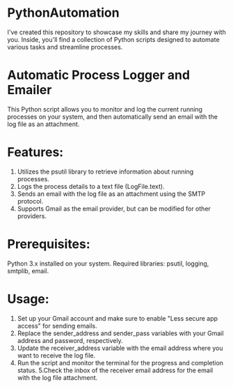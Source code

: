 # PythonAutomation
I've created this repository to showcase my skills and share my journey with you. Inside, you'll find a collection of Python scripts designed to automate various tasks and streamline processes.

# Automatic Process Logger and Emailer
This Python script allows you to monitor and log the current running processes on your system, and then automatically send an email with the log file as an attachment.

# Features:
1. Utilizes the psutil library to retrieve information about running processes.
2. Logs the process details to a text file (LogFile.text).
3. Sends an email with the log file as an attachment using the SMTP protocol.
4. Supports Gmail as the email provider, but can be modified for other providers.

# Prerequisites:
Python 3.x installed on your system.
Required libraries: psutil, logging, smtplib, email.

# Usage:
1. Set up your Gmail account and make sure to enable "Less secure app access" for sending emails.
2. Replace the sender_address and sender_pass variables with your Gmail address and password, respectively.
3. Update the receiver_address variable with the email address where you want to receive the log file.
4. Run the script and monitor the terminal for the progress and completion status.
5.Check the inbox of the receiver email address for the email with the log file attachment.
